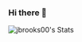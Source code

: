 ### Hi there 👋

![jbrooks00's Stats](https://github-readme-stats.vercel.app/api?username=jbrooks00&theme=merko&show_icons=true&hide_border=true&count_private=true)

<!--
**Jbrooks00/jbrooks00** is a ✨ _special_ ✨ repository because its `README.md` (this file) appears on your GitHub profile.

Here are some ideas to get you started:

- 🔭 I’m currently working on ...
- 🌱 I’m currently learning ...
- 👯 I’m looking to collaborate on ...
- 🤔 I’m looking for help with ...
- 💬 Ask me about ...
- 📫 How to reach me: ...
- 😄 Pronouns: ...
- ⚡ Fun fact: ...
-->

